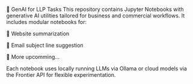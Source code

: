 🧠 GenAI for LLP Tasks
This repository contains Jupyter Notebooks with generative AI utilities tailored for business and commercial workflows. It includes modular notebooks for:

📝 Website summarization

📧 Email subject line suggestion

🧾 More upcomming...

Each notebook uses locally running LLMs via Ollama or cloud models via the Frontier API for flexible experimentation.
